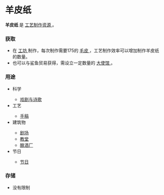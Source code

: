 # 羊皮纸
<p>
	<strong>
		羊皮纸
	</strong>
	是
	<a href="?file=003-资源大全/005-资源介绍#工艺制作资源">
		工艺制作资源
	</a>
	。
</p>

### 获取
<ul>
	<li>
		在
		<a href="?file=001-猫咪百科/04-工坊/02-工艺">
			工坊
		</a>
		制作，每次制作需要175的
		<a href="?file=003-资源大全/42-毛皮">
			毛皮
		</a>，工艺制作效率可以增加制作羊皮纸的数量。
	</li>
	<li>
		也可以与鲨鱼贸易获得，需设立一定数量的
		<a href="?file=001-猫咪百科/05-贸易#大使馆">
			大使馆
		</a>。
	</li>
</ul>

### 用途
<ul>
	<li>
		科学
	</li>
	<ul>
		<li>
			<a href="?file=001-猫咪百科/03-科学/01-科学#戏剧与诗歌">
				戏剧与诗歌
			</a>
		</li>
	</ul>
	<li>
		工艺
	</li>
	<ul>
		<li>
			<a href="?file=003-资源大全/35-手稿">
				手稿
			</a>
		</li>
	</ul>
	<li>
		建筑物
	</li>
	<ul>
		<li>
			<a href="?file=001-猫咪百科/01-建筑物/07-文化建筑#剧场">
				剧场
			</a>
		</li>
		<li>
			<a href="?file=001-猫咪百科/01-建筑物/07-文化建筑#教堂">
				教堂
			</a>
		</li>
		<li>
			<a href="?file=001-猫咪百科/01-建筑物/08-其它建筑#酿酒厂">
				酿酒厂
			</a>
		</li>
	</ul>
	<li>
		节日
	</li>
	<ul>
		<li>
			<a href="?file=001-猫咪百科/03-科学/01-科学#戏剧与诗歌">
				节日
			</a>
		</li>
	</ul>
</ul>


### 存储
<ul>
	<li>
		没有限制
	</li>
</ul>

 